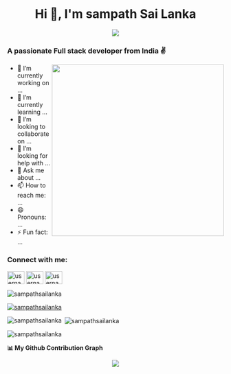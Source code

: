 <h1 align="center">Hi 👋, I'm sampath Sai Lanka</h1>

<p align = "center"><img src = "https://user-images.githubusercontent.com/95229816/153761696-b2784cae-5a36-4215-be36-29632ccc9323.png"></a>

<h3>A passionate Full stack developer from India ✌️</h3>

<img src="https://media.giphy.com/media/M9gbBd9nbDrOTu1Mqx/giphy.gif" align="right" height="400"/>

- 🔭 I’m currently working on ...
- 🌱 I’m currently learning ...
- 👯 I’m looking to collaborate on ...
- 🤔 I’m looking for help with ...
- 💬 Ask me about ...
- 📫 How to reach me: ...
- 😄 Pronouns: ...
- ⚡ Fun fact: ...

<h3 align="left">Connect with me:</h3>
<p align="left">
<a href="https://twitter.com/username" target="blank"><img align="center" src="https://raw.githubusercontent.com/rahuldkjain/github-profile-readme-generator/master/src/images/icons/Social/twitter.svg" alt="username" height="30" width="40" /></a>
<a href="https://fb.com/username" target="blank"><img align="center" src="https://raw.githubusercontent.com/rahuldkjain/github-profile-readme-generator/master/src/images/icons/Social/facebook.svg" alt="username" height="30" width="40" /></a>
<a href="https://instagram.com/username" target="blank"><img align="center" src="https://raw.githubusercontent.com/rahuldkjain/github-profile-readme-generator/master/src/images/icons/Social/instagram.svg" alt="username" height="30" width="40" /></a>
</p>

<p align="left"> <img src="https://komarev.com/ghpvc/?username=sampathsailanka&label=Profile%20views&color=0e75b6&style=flat" alt="sampathsailanka" /> </p>

<p align="left"> <a href="https://github.com/ryo-ma/github-profile-trophy"><img src="https://github-profile-trophy.vercel.app/?username=sampathsailanka&theme=onestar" alt="sampathsailanka" /></a> </p>

<p><img align="left" src="https://github-readme-stats.vercel.app/api/top-langs?username=sampathsailanka&show_icons=true&locale=en&layout=compact&theme=highcontrast" alt="sampathsailanka" /></p>

<p>&nbsp;<img align="center" src="https://github-readme-stats.vercel.app/api?username=sampathsailanka&show_icons=true&locale=en&theme=dracula" alt="sampathsailanka" /></p>

<p><img align="center" src="https://github-readme-streak-stats.herokuapp.com/?user=sampathsailanka&theme=highcontrast" alt="sampathsailanka" /></p>

<b>📊 My Github Contribution Graph</b>
<p align = "center"><img src="https://activity-graph.herokuapp.com/graph?username=sampathsailanka&theme=react-dark&hide_border=True"></p>

